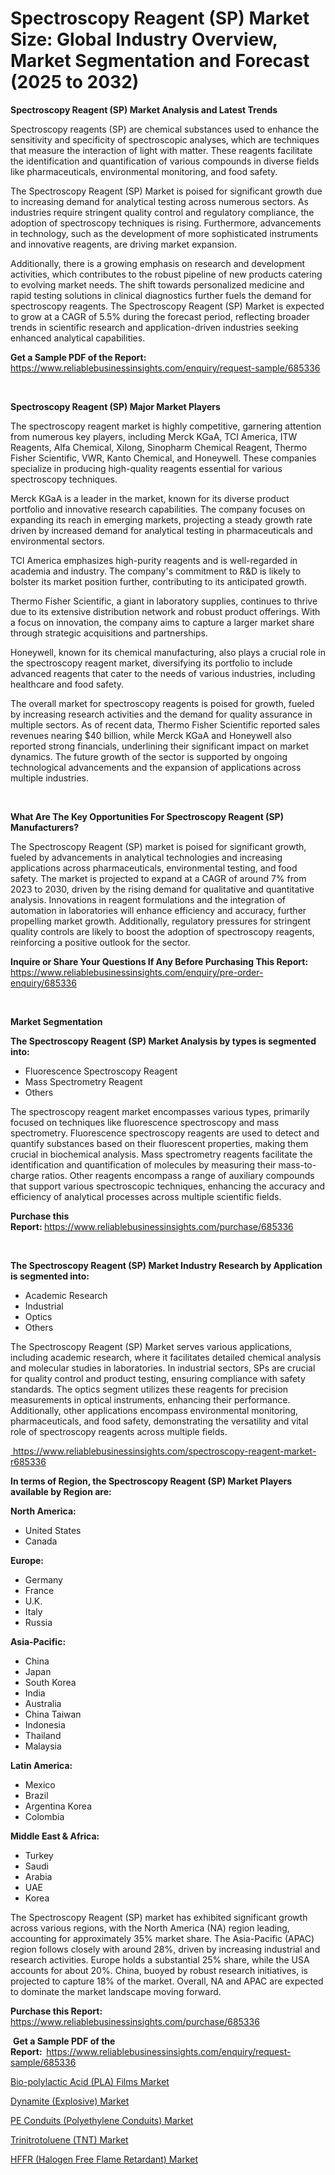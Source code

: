 <p><h1>Spectroscopy Reagent (SP) Market Size: Global Industry Overview, Market Segmentation and Forecast (2025 to 2032)</h1></p><p><strong>Spectroscopy Reagent (SP) Market Analysis and Latest Trends</strong></p>
<p><p>Spectroscopy reagents (SP) are chemical substances used to enhance the sensitivity and specificity of spectroscopic analyses, which are techniques that measure the interaction of light with matter. These reagents facilitate the identification and quantification of various compounds in diverse fields like pharmaceuticals, environmental monitoring, and food safety.</p><p>The Spectroscopy Reagent (SP) Market is poised for significant growth due to increasing demand for analytical testing across numerous sectors. As industries require stringent quality control and regulatory compliance, the adoption of spectroscopy techniques is rising. Furthermore, advancements in technology, such as the development of more sophisticated instruments and innovative reagents, are driving market expansion.</p><p>Additionally, there is a growing emphasis on research and development activities, which contributes to the robust pipeline of new products catering to evolving market needs. The shift towards personalized medicine and rapid testing solutions in clinical diagnostics further fuels the demand for spectroscopy reagents. The Spectroscopy Reagent (SP) Market is expected to grow at a CAGR of 5.5% during the forecast period, reflecting broader trends in scientific research and application-driven industries seeking enhanced analytical capabilities.</p></p>
<p><strong>Get a Sample PDF of the Report:&nbsp;</strong> <a href="https://www.reliablebusinessinsights.com/enquiry/request-sample/685336?utm_campaign=1121&utm_medium=2&utm_source=Github&utm_content=ia&utm_term=03022025&utm_id=spectroscopy-reagent-sp">https://www.reliablebusinessinsights.com/enquiry/request-sample/685336</a></p>
<p>&nbsp;</p>
<p><strong>Spectroscopy Reagent (SP) Major Market Players</strong></p>
<p><p>The spectroscopy reagent market is highly competitive, garnering attention from numerous key players, including Merck KGaA, TCI America, ITW Reagents, Alfa Chemical, Xilong, Sinopharm Chemical Reagent, Thermo Fisher Scientific, VWR, Kanto Chemical, and Honeywell. These companies specialize in producing high-quality reagents essential for various spectroscopy techniques.</p><p>Merck KGaA is a leader in the market, known for its diverse product portfolio and innovative research capabilities. The company focuses on expanding its reach in emerging markets, projecting a steady growth rate driven by increased demand for analytical testing in pharmaceuticals and environmental sectors.</p><p>TCI America emphasizes high-purity reagents and is well-regarded in academia and industry. The company's commitment to R&D is likely to bolster its market position further, contributing to its anticipated growth.</p><p>Thermo Fisher Scientific, a giant in laboratory supplies, continues to thrive due to its extensive distribution network and robust product offerings. With a focus on innovation, the company aims to capture a larger market share through strategic acquisitions and partnerships.</p><p>Honeywell, known for its chemical manufacturing, also plays a crucial role in the spectroscopy reagent market, diversifying its portfolio to include advanced reagents that cater to the needs of various industries, including healthcare and food safety.</p><p>The overall market for spectroscopy reagents is poised for growth, fueled by increasing research activities and the demand for quality assurance in multiple sectors. As of recent data, Thermo Fisher Scientific reported sales revenues nearing $40 billion, while Merck KGaA and Honeywell also reported strong financials, underlining their significant impact on market dynamics. The future growth of the sector is supported by ongoing technological advancements and the expansion of applications across multiple industries.</p></p>
<p>&nbsp;</p>
<p><strong>What Are The Key Opportunities For Spectroscopy Reagent (SP) Manufacturers?</strong></p>
<p><p>The Spectroscopy Reagent (SP) market is poised for significant growth, fueled by advancements in analytical technologies and increasing applications across pharmaceuticals, environmental testing, and food safety. The market is projected to expand at a CAGR of around 7% from 2023 to 2030, driven by the rising demand for qualitative and quantitative analysis. Innovations in reagent formulations and the integration of automation in laboratories will enhance efficiency and accuracy, further propelling market growth. Additionally, regulatory pressures for stringent quality controls are likely to boost the adoption of spectroscopy reagents, reinforcing a positive outlook for the sector.</p></p>
<p><strong>Inquire or Share Your Questions If Any Before Purchasing This Report:</strong> <a href="https://www.reliablebusinessinsights.com/enquiry/pre-order-enquiry/685336?utm_campaign=1121&utm_medium=2&utm_source=Github&utm_content=ia&utm_term=03022025&utm_id=spectroscopy-reagent-sp">https://www.reliablebusinessinsights.com/enquiry/pre-order-enquiry/685336</a></p>
<p>&nbsp;</p>
<p><strong>Market Segmentation</strong></p>
<p><strong>The Spectroscopy Reagent (SP) Market Analysis by types is segmented into:</strong></p>
<p><ul><li>Fluorescence Spectroscopy Reagent</li><li>Mass Spectrometry Reagent</li><li>Others</li></ul></p>
<p><p>The spectroscopy reagent market encompasses various types, primarily focused on techniques like fluorescence spectroscopy and mass spectrometry. Fluorescence spectroscopy reagents are used to detect and quantify substances based on their fluorescent properties, making them crucial in biochemical analysis. Mass spectrometry reagents facilitate the identification and quantification of molecules by measuring their mass-to-charge ratios. Other reagents encompass a range of auxiliary compounds that support various spectroscopic techniques, enhancing the accuracy and efficiency of analytical processes across multiple scientific fields.</p></p>
<p><strong>Purchase this Report:&nbsp;</strong><a href="https://www.reliablebusinessinsights.com/purchase/685336?utm_campaign=1121&utm_medium=2&utm_source=Github&utm_content=ia&utm_term=03022025&utm_id=spectroscopy-reagent-sp">https://www.reliablebusinessinsights.com/purchase/685336</a></p>
<p>&nbsp;</p>
<p><strong>The Spectroscopy Reagent (SP) Market Industry Research by Application is segmented into:</strong></p>
<p><ul><li>Academic Research</li><li>Industrial</li><li>Optics</li><li>Others</li></ul></p>
<p><p>The Spectroscopy Reagent (SP) Market serves various applications, including academic research, where it facilitates detailed chemical analysis and molecular studies in laboratories. In industrial sectors, SPs are crucial for quality control and product testing, ensuring compliance with safety standards. The optics segment utilizes these reagents for precision measurements in optical instruments, enhancing their performance. Additionally, other applications encompass environmental monitoring, pharmaceuticals, and food safety, demonstrating the versatility and vital role of spectroscopy reagents across multiple fields.</p></p>
<p><a href="https://www.reliablebusinessinsights.com/spectroscopy-reagent-market-r685336?utm_campaign=1121&utm_medium=2&utm_source=Github&utm_content=ia&utm_term=03022025&utm_id=spectroscopy-reagent-sp">&nbsp;https://www.reliablebusinessinsights.com/spectroscopy-reagent-market-r685336</a></p>
<p><strong>In terms of Region, the Spectroscopy Reagent (SP) Market Players available by Region are:</strong></p>
<p>
    <p> <strong> North America: </strong>
        <ul>
            <li>United States</li>
            <li>Canada</li>
        </ul>
        </p> 
    <p> <strong> Europe: </strong>
        <ul>
            <li>Germany</li>
            <li>France</li>
            <li>U.K.</li>
            <li>Italy</li>
            <li>Russia</li>
        </ul>
        </p> 
    <p> <strong> Asia-Pacific: </strong>
        <ul>
            <li>China</li>
            <li>Japan</li>
            <li>South Korea</li>
            <li>India</li>
            <li>Australia</li>
            <li>China Taiwan</li>
            <li>Indonesia</li>
            <li>Thailand</li>
            <li>Malaysia</li>
        </ul>
        </p> 
    <p> <strong> Latin America: </strong>
        <ul>
            <li>Mexico</li>
            <li>Brazil</li>
            <li>Argentina Korea</li>
            <li>Colombia</li>
        </ul>
        </p> 
    <p> <strong> Middle East & Africa: </strong>
        <ul>
            <li>Turkey</li>
            <li>Saudi</li>
            <li>Arabia</li>
            <li>UAE</li>
            <li>Korea</li>
        </ul>
    </p>
    </p>
<p><p>The Spectroscopy Reagent (SP) market has exhibited significant growth across various regions, with the North America (NA) region leading, accounting for approximately 35% market share. The Asia-Pacific (APAC) region follows closely with around 28%, driven by increasing industrial and research activities. Europe holds a substantial 25% share, while the USA accounts for about 20%. China, buoyed by robust research initiatives, is projected to capture 18% of the market. Overall, NA and APAC are expected to dominate the market landscape moving forward.</p></p>
<p><strong>Purchase this Report: </strong><a href="https://www.reliablebusinessinsights.com/purchase/685336?utm_campaign=1121&utm_medium=2&utm_source=Github&utm_content=ia&utm_term=03022025&utm_id=spectroscopy-reagent-sp">https://www.reliablebusinessinsights.com/purchase/685336</a></p>
<p>&nbsp;<strong>Get a Sample PDF of the Report:&nbsp;&nbsp;</strong><a href="https://www.reliablebusinessinsights.com/enquiry/request-sample/685336?utm_campaign=1121&utm_medium=2&utm_source=Github&utm_content=ia&utm_term=03022025&utm_id=spectroscopy-reagent-sp">https://www.reliablebusinessinsights.com/enquiry/request-sample/685336</a></p>
<p><strong></strong></p>
<p><p><a href="https://github.com/aksayvoogdt/Market-Research-Report-List-1/blob/main/bio-polylactic-acid-pla-films-market.md?utm_campaign=1121&utm_medium=2&utm_source=Github&utm_content=ia&utm_term=03022025&utm_id=spectroscopy-reagent-sp">Bio-polylactic Acid (PLA) Films Market</a></p><p><a href="https://github.com/memorirummy/Market-Research-Report-List-1/blob/main/dynamite-explosive-market.md?utm_campaign=1121&utm_medium=2&utm_source=Github&utm_content=ia&utm_term=03022025&utm_id=spectroscopy-reagent-sp">Dynamite (Explosive) Market</a></p><p><a href="https://github.com/itayjedhe/Market-Research-Report-List-1/blob/main/pe-conduits-polyethylene-conduits-market.md?utm_campaign=1121&utm_medium=2&utm_source=Github&utm_content=ia&utm_term=03022025&utm_id=spectroscopy-reagent-sp">PE Conduits (Polyethylene Conduits) Market</a></p><p><a href="https://github.com/alasmyayock/Market-Research-Report-List-1/blob/main/trinitrotoluene-tnt-market.md?utm_campaign=1121&utm_medium=2&utm_source=Github&utm_content=ia&utm_term=03022025&utm_id=spectroscopy-reagent-sp">Trinitrotoluene (TNT) Market</a></p><p><a href="https://github.com/eusoffyhanty/Market-Research-Report-List-1/blob/main/hffr-halogen-free-flame-retardant-market.md?utm_campaign=1121&utm_medium=2&utm_source=Github&utm_content=ia&utm_term=03022025&utm_id=spectroscopy-reagent-sp">HFFR (Halogen Free Flame Retardant) Market</a></p></p>